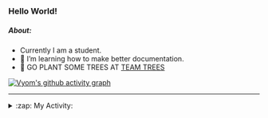 ### Hello World!

##### About:
- Currently I am a student.
- 🌱 I’m learning how to make better documentation.
- 🌱 GO PLANT SOME TREES AT [TEAM TREES](https://teamtrees.org/)

[![Vyom's github activity graph](https://activity-graph.herokuapp.com/graph?username=Vyvy-vi)](https://github.com/ashutosh00710/github-readme-activity-graph)

---
<details>
  <summary>:zap: My Activity:</summary>
  
<!--START_SECTION:waka-->
![Code Time](http://img.shields.io/badge/Code%20Time-836%20hrs%207%20mins-blue)

**I'm a Night 🦉** 

```text
🌞 Morning    92 commits     ██░░░░░░░░░░░░░░░░░░░░░░░   9.25% 
🌆 Daytime    280 commits    ███████░░░░░░░░░░░░░░░░░░   28.14% 
🌃 Evening    317 commits    ████████░░░░░░░░░░░░░░░░░   31.86% 
🌙 Night      306 commits    ███████░░░░░░░░░░░░░░░░░░   30.75%

```
📅 **I'm Most Productive on Sunday** 

```text
Monday       134 commits    ███░░░░░░░░░░░░░░░░░░░░░░   13.47% 
Tuesday      133 commits    ███░░░░░░░░░░░░░░░░░░░░░░   13.37% 
Wednesday    159 commits    ████░░░░░░░░░░░░░░░░░░░░░   15.98% 
Thursday     129 commits    ███░░░░░░░░░░░░░░░░░░░░░░   12.96% 
Friday       124 commits    ███░░░░░░░░░░░░░░░░░░░░░░   12.46% 
Saturday     96 commits     ██░░░░░░░░░░░░░░░░░░░░░░░   9.65% 
Sunday       220 commits    █████░░░░░░░░░░░░░░░░░░░░   22.11%

```


📊 **This Week I Spent My Time On** 

```text
🔥 Editors: 
VS Code                  1 hr 39 mins        █████████████████████████   100.0%

🐱‍💻 Projects: 
praise                   52 mins             █████████████░░░░░░░░░░░░   52.83% 
palantir                 46 mins             ███████████░░░░░░░░░░░░░░   47.17%

```


 Last Updated on 27/07/2022 09:04:24 UTC
<!--END_SECTION:waka-->
</details>
